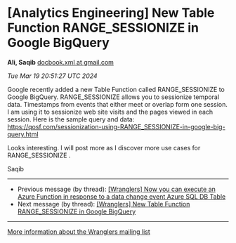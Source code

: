 


[Analytics Engineering] New Table Function RANGE\_SESSIONIZE in Google BigQuery
===============================================================================


**Ali, Saqib**
[docbook.xml at gmail.com](mailto:wranglers%40analyticsengineering.net?Subject=Re%3A%20%5BWranglers%5D%20New%20Table%20Function%20RANGE_SESSIONIZE%20in%20Google%20BigQuery&In-Reply-To=%3CCABDm0O92sLj5Xfn9Kc6KDxkEuXmPuc9x1CNVBh6cXaoY3Y7jwQ%40mail.gmail.com%3E "[Wranglers] New Table Function RANGE_SESSIONIZE in Google BigQuery")   

*Tue Mar 19 20:51:27 UTC 2024*  

Google recently added a new Table Function called RANGE\_SESSIONIZE to
Google BigQuery. RANGE\_SESSIONIZE allows you to sessionize temporal data.
Timestamps from events that either meet or overlap form one session. I am
using it to sessionize web site visits and the pages viewed in each
session. Here is the sample query and data:
<https://qosf.com/sessionization-using-RANGE_SESSIONIZE-in-google-big-query.html>

Looks interesting. I will post more as I discover more use cases for
RANGE\_SESSIONIZE .

Saqib
  
  




---


* Previous message (by thread): [[Wranglers] Now you can execute an Azure Function in response to a data change event Azure SQL DB Table](000021.html)
* Next message (by thread): [[Wranglers] New Table Function RANGE\_SESSIONIZE in Google BigQuery](000023.html)




---


[More information about the Wranglers
mailing list](https://analyticsengineering.net/mailman/listinfo/wranglers)  




